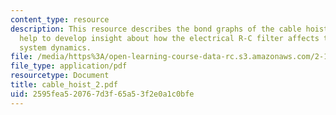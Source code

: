 ```yaml
---
content_type: resource
description: This resource describes the bond graphs of the cable hoist models which
  help to develop insight about how the electrical R-C filter affects the mechanical
  system dynamics.
file: /media/https%3A/open-learning-course-data-rc.s3.amazonaws.com/2-141-modeling-and-simulation-of-dynamic-systems-fall-2006/2595fea520767d3f65a53f2e0a1c0bfe_cable_hoist_2.pdf
file_type: application/pdf
resourcetype: Document
title: cable_hoist_2.pdf
uid: 2595fea5-2076-7d3f-65a5-3f2e0a1c0bfe
---
```

